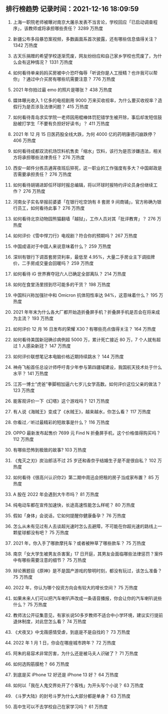 
## 排行榜趋势 记录时间：2021-12-16 18:09:59
  
  1. 上海一职院老师被曝对南京大屠杀发表不当言论，学校回应「已启动调查程序」，该教师或将承担哪些责任？ 3289 万热度
    
  2. 新疆公布多段暴恐案视频，多数画面系首次披露，还有哪些信息值得关注？ 1342 万热度
    
  3. 古天乐捐赠的希望学校逐渐荒废，网友纷纷应和自己家乡学校也荒废了，为什么会有这种情况？ 1331 万热度
    
  4. 如何看待单亲妈妈买房被中介恐吓侮辱「听说你是人工授精？也许我可以帮你」？通过中介买房有哪些坑需要注意？ 776 万热度
    
  5. 2021 年你拍过最 emo 的照片是哪张？ 438 万热度
    
  6. 媒体曝光收入 1 亿多的电视剧用 9000 万来买收视率，为什么要买收视率？造假行为是否涉及法律问题？ 415 万热度
    
  7. 如何看待青岛求实学院一老师因用棍棒体罚犯错学生被开除，事后却发短信鼓励被打学生「不要有负担好好读书」？ 411 万热度
    
  8. 2021 年 12 月 15 日医药股全线大跌，为何 4000 亿的药明康德闪崩跌停？ 406 万热度
    
  9. 如何看待成都双流机场饮料机售卖「缩水」饮料，该行为是否涉嫌违法，相关方将承担哪些法律责任？ 276 万热度
    
  10. 西安一邮件分拣员通宵夜班后猝死，这一职业的工作强度有多大？中国邮政是否需要承担责任？ 276 万热度
    
  11. 如何看待胡锡进卸任环球时报总编辑，将以环球时报特约评论员身份继续工作？ 276 万热度
    
  12. 河南女子实名举报前婆婆「在银行吃空饷有 8 套房 9 间商铺」，官方称确为银行员工，如何看待此事？ 276 万热度
    
  13. 如何看待北京动物园熊猫翻墙「越狱」，工作人员对其「批评教育」？ 276 万热度
    
  14. 如何评价《雪中悍刀行》电视剧？符合你的预期吗？ 267 万热度
    
  15. 中国成语对于中国人来说意味着什么？ 259 万热度
    
  16. 深圳有银行下调首套房贷利率，最低至 4.95%，大量二手房业主下调挂牌价，二手房成交量会回暖吗？ 259 万热度
    
  17. 如何看待 iG 世界赛夺冠六人已确定全部离队？ 214 万热度
    
  18. 如何在食堂汤里捞到尽可能多的干货？ 198 万热度
    
  19. 中国科兴称加强针中和 Omicron 抗体阳性率达 94%，这意味着什么？ 195 万热度
    
  20. 2021 年年末为什么各大厂都开始造折叠屏手机？折叠屏手机是否会在将来成为主流？ 193 万热度
    
  21. 如何评价 12 月 16 日发布的荣耀 X30？有哪些亮点值得关注？ 164 万热度
    
  22. 如何看待美国新冠确诊病例超 5000 万，累计死亡接近 80 万，7 个人就有超过 1 人感染新冠？ 147 万热度
    
  23. 如何评价联想笔记本电脑价格近期持续跳水？ 144 万热度
    
  24. 神舟飞船首任总设计师呼吁青少年参与第四疆域建设，我国航天技术处于什么水平？ 141 万热度
    
  25. 江苏一博士“虎爸”拳脚相加逼六七岁儿女学高数。如何评价这位父亲的做法？ 123 万热度
    
  26. 能客观评价一下《幻塔》这个游戏吗？ 121 万热度
    
  27. 有人说《海贼王》变成了《水贼王》，越来越水，你怎么看？ 117 万热度
    
  28. 你看过／听过最精彩的短故事是什么？ 116 万热度
    
  29. OPPO 最新发布起售价 7699 元 Find N 折叠屏手机，这个价格值得购买吗？ 112 万热度
    
  30. 有哪些恐怖到极致的故事? 103 万热度
    
  31. 《鬼灭之刃》炭治郎活不过 25 岁还和香奈乎结婚生子是不是很自私？ 102 万热度
    
  32. 如何看待《很高兴认识你2》第二期中周迅会把租的房子当成家布置？ 85 万热度
    
  33. A 股在 2022 年会遇到大牛市吗？ 81 万热度
    
  34. 纯电动车都在宣传加速快，长途高速性能怎么样呢？ 80 万热度
    
  35. 假如「身体」会说话，它如何提醒你健康备孕？ 76 万热度
    
  36. 怎么从未有见过有人去谈超光速时怎么去避障，不可能在你超光速的路线上一颗星球都没有吧？ 75 万热度
    
  37. 2021 年，你入手了哪款摩托车？或者被种草了哪些款车？ 75 万热度
    
  38. 南京「女大学生被男友杀害案」17 日开庭，其男友会面临哪些法律惩罚？案件中有哪些需要注意的细节？ 75 万热度
    
  39. 辩论赛题目《原神》是不是国产游戏的黎明时刻，都没有玩过，该怎么准备？ 75 万热度
    
  40. 2022 年，你认为哪个投资方向会有较大的增长空间？ 75 万热度
    
  41. 如果未来人们可以把汽车喇叭声改成一条语音播报，你会让你的汽车喇叭说些什么？ 75 万热度
    
  42. 教师法公开征集意见，有家长说50多岁教师不适合中小学环境，建议实行提前退休制度，对此您怎么看？ 74 万热度
    
  43. 《犬夜叉》中戈薇感情受虐，到底是不是自找的？ 73 万热度
    
  44. 2022 年 1 月 1 日，你会在哪座城市跨年？ 72 万热度
    
  45. 阿朱的易容术非常厉害，为什么还是被马夫人识破了？ 71 万热度
    
  46. 如何选购筋膜枪？ 66 万热度
    
  47. 到底是买 iPhone 12 好还是 iPhone 13 好？ 64 万热度
    
  48. 如何以「我在人鬼交界处开了个客栈」为开头写个小说？ 63 万热度
    
  49. 《斗罗大陆》的封号斗罗为什么大部分都是单身？ 63 万热度
    
  50. 高中生可以不去学校自己在家学习吗？ 61 万热度
    